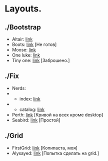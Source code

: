 # Layouts.

## ./Bootstrap

* Altair: [link](./bootstrap/altair/)
* Boots: [link](./bootstrap/boots/) [Не готов]  
* Moose: [link](./bootstrap/moose/)
* One luke: [link](./bootstrap/oneluke/)
* Tiny one: [link](./bootstrap/tinyone/) [Заброшено.]  

## ./Fix

* Nerds:   
* * index: [link](./fix/nerds/flex/)
* * catalog: [link](./fix/nerds/flex/catalog.html)  
* Perth: [link](./fix/perth/app/) [Кривой на всех кроме desktop]   
* Seabird: [link](./fix/seabird/) [Простой]  

## ./Grid

* FirstGrid: [link](./grid/testGrid/) [Копипаста, моя]  
* Alysayed: [link](./grid/alysayed/) [Попытка сделать на grid.]  
